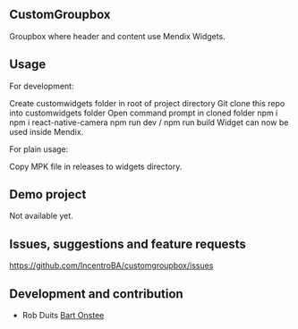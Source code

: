 ## CustomGroupbox
Groupbox where header and content use Mendix Widgets.

## Usage
For development:

Create customwidgets folder in root of project directory
Git clone this repo into customwidgets folder
Open command prompt in cloned folder
npm i
npm i react-native-camera
npm run dev / npm run build
Widget can now be used inside Mendix.

For plain usage:

Copy MPK file in releases to widgets directory.

## Demo project
Not available yet.

## Issues, suggestions and feature requests
https://github.com/IncentroBA/customgroupbox/issues

## Development and contribution
- Rob Duits
[Bart Onstee](https://github.com/bartonstee)
